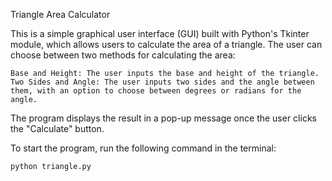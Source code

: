 Triangle Area Calculator

This is a simple graphical user interface (GUI) built with Python's Tkinter module, which allows users to calculate the area of a triangle. The user can choose between two methods for calculating the area:

    Base and Height: The user inputs the base and height of the triangle.
    Two Sides and Angle: The user inputs two sides and the angle between them, with an option to choose between degrees or radians for the angle.

The program displays the result in a pop-up message once the user clicks the "Calculate" button.

To start the program, run the following command in the terminal:

``python triangle.py``